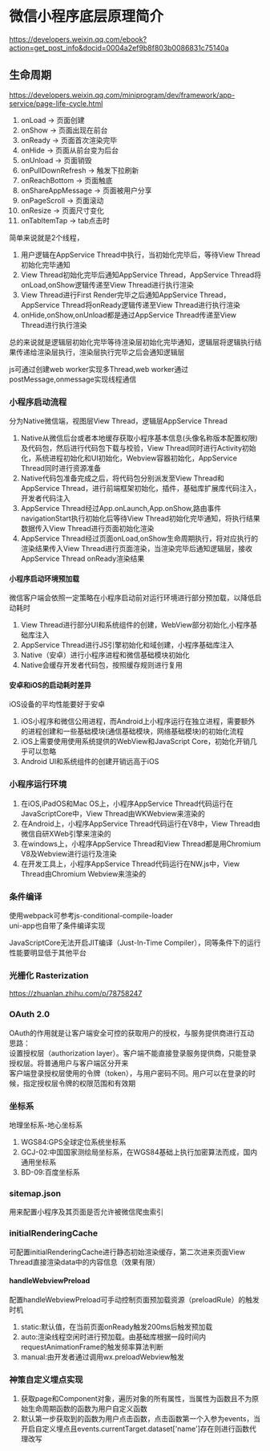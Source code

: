 # 微信小程序底层原理简介
https://developers.weixin.qq.com/ebook?action=get_post_info&docid=0004a2ef9b8f803b0086831c75140a  

## 生命周期
https://developers.weixin.qq.com/miniprogram/dev/framework/app-service/page-life-cycle.html    

1. onLoad -> 页面创建
2. onShow -> 页面出现在前台
3. onReady -> 页面首次渲染完毕
4. onHide -> 页面从前台变为后台
5. onUnload -> 页面销毁
6. onPullDownRefresh -> 触发下拉刷新
7. onReachBottom -> 页面触底
8. onShareAppMessage -> 页面被用户分享
9. onPageScroll -> 页面滚动
10. onResize -> 页面尺寸变化
11. onTabItemTap -> tab点击时

简单来说就是2个线程，
1. 用户逻辑在AppService Thread中执行，当初始化完毕后，等待View Thread初始化完毕通知
2. View Thread初始化完毕后通知AppService Thread，AppService Thread将onLoad,onShow逻辑传递至View Thread进行执行渲染      
3. View Thread进行First Render完毕之后通知AppService Thread，AppService Thread将onReady逻辑传递至View Thread进行执行渲染        
4. onHide,onShow,onUnload都是通过AppService Thread传递至View Thread进行执行渲染      

总的来说就是逻辑层初始化完毕等待渲染层初始化完毕通知，逻辑层将逻辑执行结果传递给渲染层执行，渲染层执行完毕之后会通知逻辑层

js可通过创建web worker实现多Thread,web worker通过postMessage,onmessage实现线程通信    


### 小程序启动流程
分为Native微信端，视图层View Thread，逻辑层AppService Thread      

1. Native从微信后台或者本地缓存获取小程序基本信息(头像名称版本配置权限)及代码包，然后进行代码包下载与校验，View Thread同时进行Activity初始化，系统进程初始化和UI初始化，Webview容器初始化，AppService Thread同时进行资源准备   
2. Native代码包准备完成之后，将代码包分别派发至View Thread和AppService Thread，进行前端框架初始化，插件，基础库扩展库代码注入，开发者代码注入     
3. AppService Thread经过App.onLaunch,App.onShow,路由事件navigationStart执行初始化后等待View Thread初始化完毕通知，将执行结果数据传入View Thread进行页面初始化渲染   
4. AppService Thread经过页面onLoad,onShow生命周期执行，将对应执行的渲染结果传入View Thread进行页面渲染，当渲染完毕后通知逻辑层，接收AppService Thread onReady渲染结果    

#### 小程序启动环境预加载
微信客户端会依照一定策略在小程序启动前对运行环境进行部分预加载，以降低启动耗时   
1. View Thread进行部分UI和系统组件的创建，WebView部分初始化,小程序基础库注入
2. AppService Thread进行JS引擎初始化和域创建，小程序基础库注入   
3. Native（安卓）进行小程序进程和微信基础模块初始化   
4. Native会缓存开发者代码包，按照缓存规则进行复用    

#### 安卓和iOS的启动耗时差异
iOS设备的平均性能要好于安卓   
1. iOS小程序和微信公用进程，而Android上小程序运行在独立进程，需要额外的进程创建和一些基础模块(通信基础模块，网络基础模块)的初始化流程    
2. iOS上需要使用使用系统提供的WebView和JavaScript Core，初始化开销几乎可以忽略    
3. Android UI和系统组件的创建开销远高于iOS   


### 小程序运行环境
1. 在iOS,iPadOS和Mac OS上，小程序AppService Thread代码运行在JavaScriptCore中，View Thread由WKWebview来渲染的
2. 在Android上，小程序AppService Thread代码运行在V8中，View Thread由微信自研XWeb引擎来渲染的
3. 在windows上，小程序AppService Thread和View Thread都是用Chromium V8及Webview进行运行及渲染    
4. 在开发工具上，小程序AppService Thread代码运行在NW.js中，View Thread由Chromium Webview来渲染的    

### 条件编译
使用webpack可参考js-conditional-compile-loader      
uni-app也自带了条件编译实现    



JavaScriptCore无法开启JIT编译（Just-In-Time Compiler），同等条件下的运行性能要明显低于其他平台     

### 光栅化 Rasterization
https://zhuanlan.zhihu.com/p/78758247

### OAuth 2.0
OAuth的作用就是让客户端安全可控的获取用户的授权，与服务提供商进行互动    
思路：     
设置授权层（authorization layer）。客户端不能直接登录服务提供商，只能登录授权层。将普通用户与客户端区分开来    
客户端登录授权层使用的令牌（token），与用户密码不同。用户可以在登录的时候，指定授权层令牌的权限范围和有效期      

### 坐标系
地理坐标系-地心坐标系
1. WGS84:GPS全球定位系统坐标系
2. GCJ-02:中国国家测绘局坐标系，在WGS84基础上执行加密算法而成，国内通用坐标系
3. BD-09:百度坐标系

### sitemap.json
用来配置小程序及其页面是否允许被微信爬虫索引     

### initialRenderingCache
可配置initialRenderingCache进行静态初始渲染缓存，第二次进来页面View Thread直接渲染data中的内容信息（效果有限）   


#### handleWebviewPreload
配置handleWebviewPreload可手动控制页面预加载资源（preloadRule）的触发时机
1. static:默认值，在当前页面onReady触发200ms后触发预加载
2. auto:渲染线程空闲时进行预加载。由基础库根据一段时间内requestAnimationFrame的触发频率算法判断
3. manual:由开发者通过调用wx.preloadWebview触发    


### 神策自定义埋点实现

1. 获取page和Component对象，遍历对象的所有属性，当属性为函数且不为原始生命周期函数的函数为用户自定义函数
2. 默认第一步获取到的函数为用户点击函数，点击函数第一个入参为events，当开启自定义埋点且events.currentTarget.dataset['name']存在则进行函数代理改写    
